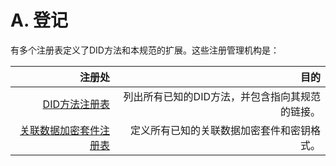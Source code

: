 # A. 登记
有多个注册表定义了DID方法和本规范的扩展。这些注册管理机构是：

|注册处|	目的|
|----:|------:|
|[DID方法注册表](https://w3c-ccg.github.io/did-method-registry/)|	列出所有已知的DID方法，并包含指向其规范的链接。|
|[关联数据加密套件注册表](https://w3c-ccg.github.io/ld-cryptosuite-registry/)|	定义所有已知的关联数据加密套件和密钥格式。|